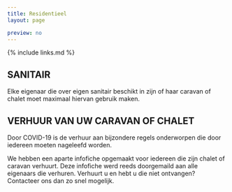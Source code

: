 ```yaml
---
title: Residentieel
layout: page

preview: no
---
```


{% include links.md %}

## SANITAIR

Elke eigenaar die over eigen sanitair beschikt in zijn of haar caravan of chalet moet maximaal
hiervan gebruik maken.

## VERHUUR VAN UW CARAVAN OF CHALET

Door COVID-19 is de verhuur aan bijzondere regels onderworpen die door iedereen
moeten nageleefd worden.

We hebben een aparte infofiche opgemaakt voor iedereen die zijn chalet of caravan verhuurt.
Deze infofiche werd reeds doorgemaild aan alle eigenaars die verhuren. Verhuurt u en hebt
u die niet ontvangen? Contacteer ons dan zo snel mogelijk.